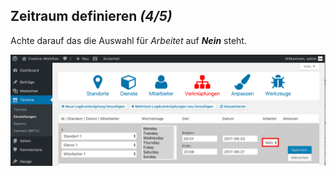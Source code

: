 ## Zeitraum definieren *(4/5)*

Achte darauf das die Auswahl für *Arbeitet* auf _**Nein**_ steht.

![Was sind Zeiträume](./assets/create_link_4.jpg)
